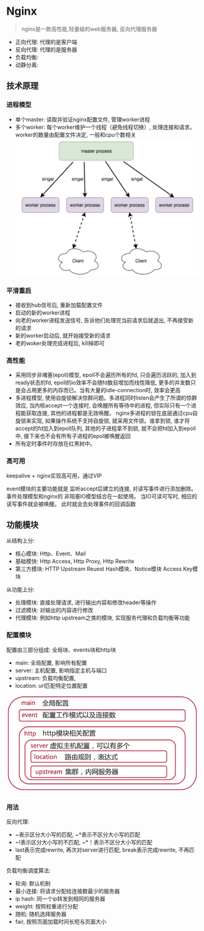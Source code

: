 # Nginx

> nginx是一款高性能,轻量级的web服务器, 反向代理服务器

- 正向代理: 代理的是客户端
- 反向代理: 代理的是服务器
- 负载均衡:
- 动静分离:

## 技术原理

### 进程模型

- 单个master: 读取并验证nginx配置文件, 管理worker进程
- 多个worker: 每个worker维护一个线程（避免线程切换）, 处理连接和请求。worker的数量由配置文件决定, 一般和cpu个数相关
![nginx进程模型](./images/nginx架构图.png)

### 平滑重启

- 接收到hub信号后, 重新加载配置文件
- 启动的新的worker进程
- 向老的worker进程发送信号, 告诉他们处理完当前请求后就退出, 不再接受新的请求
- 新的worker启动后, 就开始接受新的请求
- 老的woker处理完成进程后, kill掉即可

### 高性能

- 采用同步非堵塞(epoll)模型, epoll不会遍历所有的fd, 只会遍历活跃的, 加入到ready状态的fd, epoll的io效率不会随fd数目增加而线性降低, 更多的并发数只是会占用更多的内存而已。当有大量的idle-connection时, 效率会更高
- 多进程模型, 使用自旋锁解决惊群问题。多进程同时listen会产生了所谓的惊群效应, 当内核accept一个连接时, 会唤醒所有等待中的进程, 但实际只有一个进程能获取连接, 其他的进程都是无效唤醒。 nginx多进程的锁在底层通过cpu自旋锁来实现, 如果操作系统不支持自旋锁, 就采用文件锁。谁拿到锁, 谁才将accept的fd加入到epoll队列, 其他的子进程拿不到锁, 就不会把fd加入到epoll中, 接下来也不会有所有子进程的epol被唤醒返回
- 所有定时事件时存放在红黑树中。

### 高可用

keepalive + nginx实现高可用，通过VIP

event模块的主要功能就是 监听accept后建立的连接, 对读写事件进行添加删除。 事件处理模型和nginx的 非阻塞IO模型结合在一起使用。 当IO可读可写时, 相应的读写事件就会被唤醒。 此时就会去处理事件的回调函数

## 功能模块

从结构上分:

- 核心模块: Http、Event、Mail
- 基础模快: Http Access, Http Proxy, Http Rewrite
- 第三方模块: HTTP Upstream Reuest Hash模块、Notice模块 Access Key模块

从功能上分:

- 处理模块: 直接处理请求, 进行输出内容和修改header等操作
- 过滤模块: 对输出的内容进行修改
- 代理模块: 例如http upstream之类的模块, 实现服务代理和负载均衡等功能

### 配置模块

配置由三部分组成:  全局块、events块和http块

- main: 全局配置, 影响所有配置
- server: 主机配置, 影响指定主机与端口
- upstream: 负载均衡配置,
- location: url匹配特定位置配置

![nginx配置优先级](./images/nginx-conf-配置优先级.png)

### 用法

反向代理:

- ~表示区分大小写的匹配,  ~*表示不区分大小写的匹配
- ~!表示区分大小写的不匹配,  ~*！表示不区分大小写的匹配
- last表示完成rewrite, 再次对server进行匹配, break表示完成rewrite, 不再匹配

负载均衡调度算法:

- 轮询: 默认机制
- 最小连接: 将请求分配给连接数最少的服务器
- ip hash: 同一个ip转发到相同的服务器
- weight: 按照权重进行分配
- 随机: 随机选择服务器
- fair, 按照页面加载时间长短与页面大小
